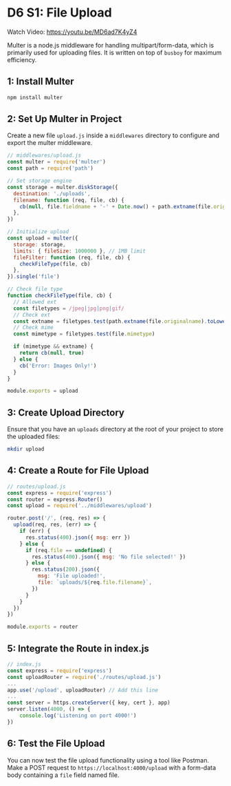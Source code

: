 # D6 S1: File Upload 

Watch Video: https://youtu.be/MD6ad7K4yZ4

Multer is a node.js middleware for handling multipart/form-data, which is primarily used for uploading files. It is written on top of `busboy` for maximum efficiency.

## 1: Install Multer
```bash
npm install multer
```

## 2: Set Up Multer in Project

Create a new file `upload.js` inside a `middlewares` directory to configure and export the multer middleware.

```js
// middlewares/upload.js
const multer = require('multer')
const path = require('path')

// Set storage engine
const storage = multer.diskStorage({
  destination: './uploads',
  filename: function (req, file, cb) {
    cb(null, file.fieldname + '-' + Date.now() + path.extname(file.originalname))
  },
})

// Initialize upload
const upload = multer({
  storage: storage,
  limits: { fileSize: 1000000 }, // 1MB limit
  fileFilter: function (req, file, cb) {
    checkFileType(file, cb)
  },
}).single('file')

// Check file type
function checkFileType(file, cb) {
  // Allowed ext
  const filetypes = /jpeg|jpg|png|gif/
  // Check ext
  const extname = filetypes.test(path.extname(file.originalname).toLowerCase())
  // Check mime
  const mimetype = filetypes.test(file.mimetype)

  if (mimetype && extname) {
    return cb(null, true)
  } else {
    cb('Error: Images Only!')
  }
}

module.exports = upload
```

## 3: Create Upload Directory
Ensure that you have an `uploads` directory at the root of your project to store the uploaded files:
```bash
mkdir upload
```

## 4: Create a Route for File Upload

```js
// routes/upload.js
const express = require('express')
const router = express.Router()
const upload = require('../middlewares/upload')

router.post('/', (req, res) => {
  upload(req, res, (err) => {
    if (err) {
      res.status(400).json({ msg: err })
    } else {
      if (req.file == undefined) {
        res.status(400).json({ msg: 'No file selected!' })
      } else {
        res.status(200).json({
          msg: 'File uploaded!',
          file: `uploads/${req.file.filename}`,
        })
      }
    }
  })
})

module.exports = router
```

## 5: Integrate the Route in index.js
```js
// index.js
const express = require('express')
const uploadRouter = require('./routes/upload.js')
...
app.use('/upload', uploadRouter) // Add this line
...
const server = https.createServer({ key, cert }, app)
server.listen(4000, () => {
    console.log('Listening on port 4000!')
})
```

## 6: Test the File Upload

You can now test the file upload functionality using a tool like Postman. Make a POST request to `https://localhost:4000/upload` with a form-data body containing a `file` field named file.


